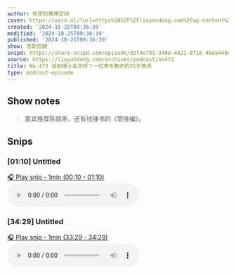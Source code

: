 ```yaml
---
author: 栋哥的赛博空间
cover: https://wsrv.nl/?url=https%3A%2F%2Fliuyandong.com%2Fwp-content%2Fuploads%2F2021%2F10%2Fnew_logo-3.png&w=200&h=200
created: '2024-10-25T09:36:39'
modified: '2024-10-25T09:36:39'
published: '2024-10-25T09:36:39'
show: 忽软忽硬
snipd: https://share.snipd.com/episode/d3f4e781-348a-4421-8f16-46da448c32ca
source: https://liuyandong.com/archives/podcast/no473
title: No.473 读到博士会怎样？一位青年教师的35岁焦虑
type: podcast-episode
---
```



## Show notes
> 嘉宾推荐陈佩斯，还有钱锺书的《管锥编》。

## Snips
### [01:10] Untitled
[🎧 Play snip - 1min️ (00:10 - 01:10)](https://share.snipd.com/snip/de480734-30a7-42e1-90ae-c8fbc7d52feb)
<audio controls> <source src="https://liuyandong.com/podcast-download/10548/no473.mp3#t=00:10,01:10"> </audio>
### [34:29] Untitled
[🎧 Play snip - 1min️ (33:29 - 34:29)](https://share.snipd.com/snip/a973fed4-97e2-4e76-b4b7-4045ebf1f4b5)
<audio controls> <source src="https://liuyandong.com/podcast-download/10548/no473.mp3#t=33:29,34:29"> </audio>
